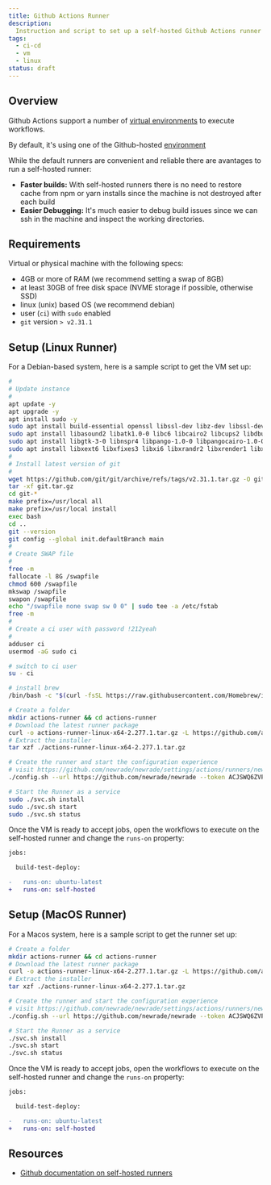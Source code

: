 ```yaml
---
title: Github Actions Runner
description:
  Instruction and script to set up a self-hosted Github Actions runner
tags:
  - ci-cd
  - vm
  - linux
status: draft
---
```


<DocHeader props={props}/>

## Overview

Github Actions support a number of
[virtual environments](https://docs.github.com/en/actions/using-github-hosted-runners/about-github-hosted-runners)
to execute workflows.

By default, it's using one of the Github-hosted
[environment](https://docs.github.com/en/actions/using-github-hosted-runners/about-github-hosted-runners)

While the default runners are convenient and reliable there are avantages to run
a self-hosted runner:

<ul>
  <li data-custom-bullet="🏎"><strong>Faster builds:</strong> With self-hosted runners there is no need to restore cache from <inlineCode>npm</inlineCode> or <inlineCode>yarn</inlineCode> installs since the machine is
  not destroyed after each build</li>
  <li data-custom-bullet="🔎"><strong>Easier Debugging:</strong> It's much easier to debug build issues since we can <inlineCode>ssh</inlineCode> in the machine and inspect
  the working directories.</li>
</ul>

## Requirements

Virtual or physical machine with the following specs:

- 4GB or more of RAM (we recommend setting a swap of 8GB)
- at least 30GB of free disk space (NVME storage if possible, otherwise SSD)
- linux (unix) based OS (we recommend debian)
- user (`ci`) with `sudo` enabled
- `git` version `> v2.31.1`

## Setup (Linux Runner)

For a Debian-based system, here is a sample script to get the VM set up:

```bash
#
# Update instance
#
apt update -y
apt upgrade -y
apt install sudo -y
sudo apt install build-essential openssl libssl-dev libz-dev libssl-dev libcurl4-gnutls-dev libexpat1-dev gettext cmake gcc gconf-service libvips-dev -y
sudo apt install libasound2 libatk1.0-0 libc6 libcairo2 libcups2 libdbus-1-3 libexpat1 libfontconfig1 libgcc1 libgconf-2-4 libgdk-pixbuf2.0-0 libglib2.0-0 -y
sudo apt install libgtk-3-0 libnspr4 libpango-1.0-0 libpangocairo-1.0-0 libstdc++6 libx11-6 libx11-xcb1 libxcb1 libxcomposite1 libxcursor1 libxdamage1 -y
sudo apt install libxext6 libxfixes3 libxi6 libxrandr2 libxrender1 libxss1 libxtst6 ca-certificates fonts-liberation libappindicator1 libnss3 lsb-release xdg-utils wget -y
#
# Install latest version of git
#
wget https://github.com/git/git/archive/refs/tags/v2.31.1.tar.gz -O git.tar.gz
tar -xf git.tar.gz
cd git-*
make prefix=/usr/local all
make prefix=/usr/local install
exec bash
cd ..
git --version
git config --global init.defaultBranch main
#
# Create SWAP file
#
free -m
fallocate -l 8G /swapfile
chmod 600 /swapfile
mkswap /swapfile
swapon /swapfile
echo "/swapfile none swap sw 0 0" | sudo tee -a /etc/fstab
free -m
#
# Create a ci user with password !212yeah
#
adduser ci
usermod -aG sudo ci

# switch to ci user
su - ci

# install brew
/bin/bash -c "$(curl -fsSL https://raw.githubusercontent.com/Homebrew/install/HEAD/install.sh)"

# Create a folder
mkdir actions-runner && cd actions-runner
# Download the latest runner package
curl -o actions-runner-linux-x64-2.277.1.tar.gz -L https://github.com/actions/runner/releases/download/v2.277.1/actions-runner-linux-x64-2.277.1.tar.gz
# Extract the installer
tar xzf ./actions-runner-linux-x64-2.277.1.tar.gz

# Create the runner and start the configuration experience
# visit https://github.com/newrade/newrade/settings/actions/runners/new?arch=x64&os=linux to get a fresh token
./config.sh --url https://github.com/newrade/newrade --token ACJSWQ6ZVPRDAHJ2P76OAFLAM4IS4

# Start the Runner as a service
sudo ./svc.sh install
sudo ./svc.sh start
sudo ./svc.sh status
```

Once the VM is ready to accept jobs, open the workflows to execute on the
self-hosted runner and change the `runs-on` property:

```diff
jobs:

  build-test-deploy:

-   runs-on: ubuntu-latest
+   runs-on: self-hosted

```

## Setup (MacOS Runner)

For a Macos system, here is a sample script to get the runner set up:

```bash
# Create a folder
mkdir actions-runner && cd actions-runner
# Download the latest runner package
curl -o actions-runner-linux-x64-2.277.1.tar.gz -L https://github.com/actions/runner/releases/download/v2.277.1/actions-runner-linux-x64-2.277.1.tar.gz
# Extract the installer
tar xzf ./actions-runner-linux-x64-2.277.1.tar.gz

# Create the runner and start the configuration experience
# visit https://github.com/newrade/newrade/settings/actions/runners/new?arch=x64&os=osx to get a fresh token
./config.sh --url https://github.com/newrade/newrade --token ACJSWQ6ZVPRDAHJ2P76OAFLAM4IS4

# Start the Runner as a service
./svc.sh install
./svc.sh start
./svc.sh status
```

Once the VM is ready to accept jobs, open the workflows to execute on the
self-hosted runner and change the `runs-on` property:

```diff
jobs:

  build-test-deploy:

-   runs-on: ubuntu-latest
+   runs-on: self-hosted

```

## Resources

- [Github documentation on self-hosted runners](https://docs.github.com/en/actions/hosting-your-own-runners/about-self-hosted-runners)
